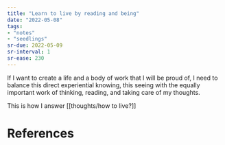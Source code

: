 ```yaml
---
title: "Learn to live by reading and being"
date: "2022-05-08"
tags:
- "notes"
- "seedlings"
sr-due: 2022-05-09
sr-interval: 1
sr-ease: 230
---
```


If I want to create a life and a body of work that I will be proud of, I need to balance this direct experiential knowing, this seeing with the equally important work of thinking, reading, and taking care of my thoughts.

This is how I answer [[thoughts/how to live?]]

# References
